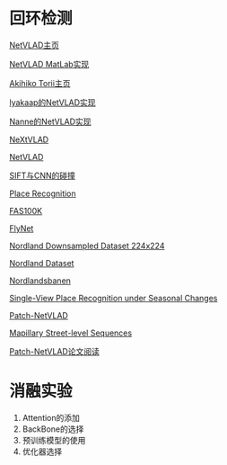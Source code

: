 # 回环检测

[NetVLAD主页](https://www.di.ens.fr/willow/research/netvlad/)

[NetVLAD MatLab实现](https://github.com/Relja/netvlad)

[Akihiko Torii主页](http://www.ok.ctrl.titech.ac.jp/~torii/)

[lyakaap的NetVLAD实现](https://github.com/lyakaap/NetVLAD-pytorch)

[Nanne的NetVLAD实现](https://github.com/Nanne/pytorch-NetVlad)

[NeXtVLAD](https://zhuanlan.zhihu.com/p/148249219)

[NetVLAD](https://zhuanlan.zhihu.com/p/148401141)

[SIFT与CNN的碰撞](https://zhuanlan.zhihu.com/p/38311447)

[Place Recognition](https://paperswithcode.com/paper/netvlad-cnn-architecture-for-weakly#code)

[FAS100K](https://github.com/oravus/CoarseHash)

[FlyNet](https://github.com/mchancan/flynet)

[Nordland Downsampled Dataset 224x224](https://drive.google.com/drive/folders/1CzzLo-t9iLYOszcHAnB3KaWwkP5jyJn1?usp=sharing)

[Nordland Dataset](https://drive.google.com/drive/folders/1SmrDOeUgBnJbpW187VFWxGjS7XdbZK5t)

[Nordlandsbanen](https://nrkbeta.no/2013/01/15/nordlandsbanen-minute-by-minute-season-by-season/)

[Single-View Place Recognition under Seasonal Changes](http://webdiis.unizar.es/~jmfacil/pr-nordland/#download-dataset)

[Patch-NetVLAD](https://github.com/QVPR/Patch-NetVLAD)

[Mapillary Street-level Sequences](https://github.com/mapillary/mapillary_sls)

[Patch-NetVLAD论文阅读](https://vincentqin.tech/posts/patch-netvlad/)

# 消融实验

1. Attention的添加
2. BackBone的选择
3. 预训练模型的使用
4. 优化器选择